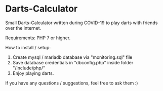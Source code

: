 # Darts-Calculator
Small Darts-Calculator written during COVID-19 to play darts with friends over the internet.


Requirements: PHP 7 or higher.


How to install / setup:

1. Create mysql / mariadb database via "monitoring.sql" file
2. Save database credentials in "dbconfig.php" inside folder "/include/php/"
3. Enjoy playing darts.

If you have any questions / suggestions, feel free to ask them :)
